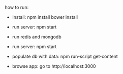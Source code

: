 how to run:

- Install:
npm install
bower install

- run server:
npm start


- run redis and mongodb 

- run server:
npm start

- populate db with data:
npm run-script get-content

- browse app:
go to http://localhost:3000
